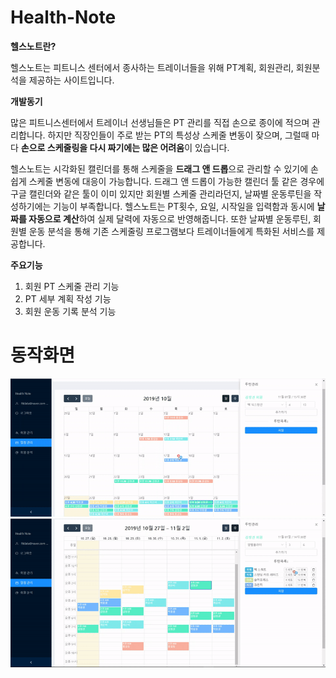 ﻿# Health-Note
**헬스노트란?**

헬스노트는 피트니스 센터에서 종사하는 트레이너들을 위해 PT계획, 회원관리, 회원분석을 제공하는 사이트입니다. 

**개발동기**

많은 피트니스센터에서 트레이너 선생님들은 PT 관리를 직접 손으로 종이에 적으며 관리합니다. 하지만 직장인들이 주로 받는 PT의 특성상 스케줄 변동이 잦으며, 그럴때 마다 **손으로 스케줄링을 다시 짜기에는 많은 어려움**이 있습니다. 

헬스노트는 시각화된 캘린더를 통해 스케줄을 **드래그 앤 드롭**으로 관리할 수 있기에 손쉽게 스케줄 변동에 대응이 가능합니다. 드래그 앤 드롭이 가능한 캘린더 툴 같은 경우에 구글 캘린더와 같은 툴이 이미 있지만 회원별 스케줄 관리라던지, 날짜별 운동루틴을 작성하기에는 기능이 부족합니다. 헬스노트는 PT횟수, 요일, 시작일을 입력함과 동시에 **날짜를 자동으로 계산**하여 실제 달력에 자동으로 반영해줍니다. 또한 날짜별 운동루틴, 회원별 운동 분석을 통해 기존 스케줄링 프로그램보다 트레이너들에게 특화된 서비스를 제공합니다.

**주요기능**

1. 회원 PT 스케줄 관리 기능
2. PT 세부 계획 작성 기능
3. 회원 운동 기록 분석 기능

# 동작화면
![Alt Text](./server/doc/Health-Note1.gif)<br/>
![Alt Text](./server/doc/Health-Note2.gif)<br/>